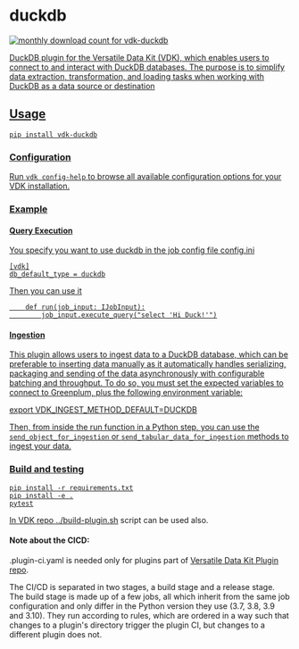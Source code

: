 # duckdb

<a href="https://pypistats.org/packages/vdk-duckdb" alt="Monthly Downloads">
        <img src="https://img.shields.io/pypi/dm/vdk-duckdb.svg" alt="monthly download count for vdk-duckdb">

DuckDB plugin for the Versatile Data Kit (VDK), which enables users to connect to and interact with DuckDB databases.
The purpose is to simplify data extraction, transformation, and loading tasks when working with DuckDB as a data source or destination

## Usage

```
pip install vdk-duckdb
```

### Configuration

Run `vdk config-help` to browse all available configuration options for your VDK installation.


### Example

#### Query Execution

You specify you want to use duckdb in the job config file
config.ini
```
[vdk]
db_default_type = duckdb
```

Then you can use it
```
    def run(job_input: IJobInput):
        job_input.execute_query("select 'Hi Duck!'")
```

#### Ingestion

This plugin allows users to ingest data to a DuckDB database, which can be preferable to inserting data manually as it automatically handles serializing, packaging and sending of the data asynchronously with configurable batching and throughput.
To do so, you must set the expected variables to connect to Greenplum, plus the following environment variable:

export VDK_INGEST_METHOD_DEFAULT=DUCKDB

Then, from inside the run function in a Python step, you can use the `send_object_for_ingestion` or `send_tabular_data_for_ingestion` methods to ingest your data.

### Build and testing

```
pip install -r requirements.txt
pip install -e .
pytest
```

In VDK repo [../build-plugin.sh](https://github.com/vmware/versatile-data-kit/tree/main/projects/vdk-plugins/build-plugin.sh) script can be used also.


#### Note about the CICD:

.plugin-ci.yaml is needed only for plugins part of [Versatile Data Kit Plugin repo](https://github.com/vmware/versatile-data-kit/tree/main/projects/vdk-plugins).

The CI/CD is separated in two stages, a build stage and a release stage.
The build stage is made up of a few jobs, all which inherit from the same
job configuration and only differ in the Python version they use (3.7, 3.8, 3.9 and 3.10).
They run according to rules, which are ordered in a way such that changes to a
plugin's directory trigger the plugin CI, but changes to a different plugin does not.
